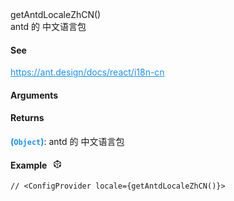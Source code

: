 <div><div id="getantdlocalezhcn" class="item-method-name" style="margin-top: -65px; padding-top: 65px;"><div class="item-method-name-area">getAntdLocaleZhCN()</div></div><div class="item-method-content"><div>antd 的 中文语言包</div><h4>See</h4><a href="https://ant.design/docs/react/i18n-cn" target="_blank" style="color: #1890ff;">https://ant.design/docs/react/i18n-cn</a><h4>Arguments</h4><h4>Returns</h4><span><strong style="color: #1890ff;">(<code>Object</code>)</strong><span>: antd 的 中文语言包</span></span><h4><span>Example</span><i style="margin-left: 10px; cursor: pointer;" ariaLabel="图标: code" class="anticon anticon-code-sandbox action-showREPL" data-funcname="getAntdLocaleZhCN" data-example="120,156,139,86,210,215,87,176,113,206,207,75,203,76,15,40,202,47,203,76,73,45,82,200,201,79,78,204,73,181,173,78,79,45,113,204,43,73,241,1,115,163,50,156,253,52,52,107,237,148,98,1,219,242,18,22"><svg viewBox="64 64 896 896" focusable="false" data-icon="code-sandbox" width="1em" height="1em" fill="currentColor" aria-hidden="true"><path d="M709.6 210l.4-.2h.2L512 96 313.9 209.8h-.2l.7.3L151.5 304v416L512 928l360.5-208V304l-162.9-94zM482.7 843.6L339.6 761V621.4L210 547.8V372.9l272.7 157.3v313.4zM238.2 321.5l134.7-77.8 138.9 79.7 139.1-79.9 135.2 78-273.9 158-274-158zM814 548.3l-128.8 73.1v139.1l-143.9 83V530.4L814 373.1v175.2z"></path></svg></i></h4><div style="display: none;">暂无</div><pre><code><span class="hljs-comment">// &lt;ConfigProvider locale={getAntdLocaleZhCN()}&gt;</span></code></pre></div></div>